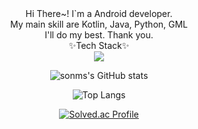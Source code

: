 <div align="center">
Hi There~!
I`m a Android developer.
<br>
My main skill are Kotlin, Java, Python, GML
<br>
I'll do my best. Thank you.
<br>
✨Tech Stack✨
<br>
<img src="https://img.shields.io/badge/Kotlin-blueviolet?style=plastic&logo=Kotlin&logoColor=7F52FF"/>

![sonms's GitHub stats](https://github-readme-stats.vercel.app/api?username=sonms&show_icons=true&theme=dark)

![Top Langs](https://github-readme-stats.vercel.app/api/top-langs/?username=sonms&layout=compact&theme=compact)

[![Solved.ac Profile](http://mazassumnida.wtf/api/generate_badge?boj=gs7373)](https://solved.ac/gs7373)
</div>
